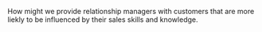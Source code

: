 How might we provide relationship managers with customers that are more liekly to be influenced by their sales skills and knowledge.
